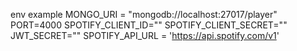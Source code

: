 env example
MONGO_URI = "mongodb://localhost:27017/player"
PORT=4000
SPOTIFY_CLIENT_ID=""
SPOTIFY_CLIENT_SECRET=""
JWT_SECRET=""
SPOTIFY_API_URL = 'https://api.spotify.com/v1'